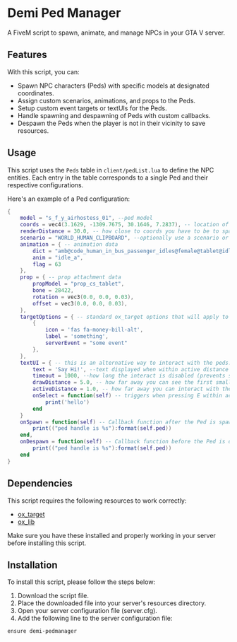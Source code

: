 # Demi Ped Manager

A FiveM script to spawn, animate, and manage NPCs in your GTA V server.

## Features

With this script, you can:

- Spawn NPC characters (Peds) with specific models at designated coordinates.
- Assign custom scenarios, animations, and props to the Peds.
- Setup custom event targets or textUIs for the Peds.
- Handle spawning and despawning of Peds with custom callbacks.
- Despawn the Peds when the player is not in their vicinity to save resources.

## Usage

This script uses the `Peds` table in `client/pedList.lua` to define the NPC entities. Each entry in the table corresponds to a single Ped and their respective configurations.

Here's an example of a Ped configuration:

```lua
{
    model = "s_f_y_airhostess_01", --ped model
    coords = vec4(3.1629, -1309.7675, 30.1646, 7.2837), -- location of the ped
    renderDistance = 30.0, -- how close to coords you have to be to spawn the ped
    scenario = "WORLD_HUMAN_CLIPBOARD", --optionally use a scenario or an animation.
    animation = { -- animation data
        dict = "amb@code_human_in_bus_passenger_idles@female@tablet@idle_a",
        anim = "idle_a",
        flag = 63
    },
    prop = { -- prop attachment data
        propModel = "prop_cs_tablet",
        bone = 28422,
        rotation = vec3(0.0, 0.0, 0.03),
        offset = vec3(0.0, 0.0, 0.03),
    },
    targetOptions = { -- standard ox_target options that will apply to the ped
        {
            icon = 'fas fa-money-bill-alt',
            label = 'something',
            serverEvent = "some event"
        },
    },
    textUI = { -- this is an alternative way to interact with the peds. although you could have this and target if you really want
        text = 'Say Hi!', --text displayed when within active distance
        timeout = 1000, --how long the interact is disabled (prevents spamming E on ped)
        drawDistance = 5.0, -- how far away you can see the first small circle
        activeDistance = 1.0, -- how far away you can interact with the ped (press E)
        onSelect = function(self) -- triggers when pressing E within active distance
            print('hello')
        end
    }
    onSpawn = function(self) -- Callback function after the Ped is spawned
        print(("ped handle is %s"):format(self.ped))
    end,
    onDespawn = function(self) -- Callback function before the Ped is despawned
        print(("ped handle is %s"):format(self.ped))
    end
}
```

## Dependencies

This script requires the following resources to work correctly:

- [ox_target](https://github.com/overextended/ox_target)
- [ox_lib](https://github.com/overextended/ox_lib)

Make sure you have these installed and properly working in your server before installing this script.

## Installation

To install this script, please follow the steps below:

1. Download the script file.
2. Place the downloaded file into your server's resources directory.
3. Open your server configuration file (server.cfg).
4. Add the following line to the server configuration file:

```plaintext
ensure demi-pedmanager
```

